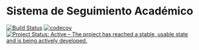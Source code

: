 # Sistema de Seguimiento Académico
[![Build Status](https://travis-ci.org/nachoyegro/sadi-alumnos.svg?branch=master)](https://travis-ci.org/nachoyegro/sadi-alumnos)
[![codecov](https://codecov.io/gh/nachoyegro/sadi-alumnos/branch/master/graph/badge.svg)](https://codecov.io/gh/nachoyegro/sadi-alumnos)
[![Project Status: Active – The project has reached a stable, usable state and is being actively developed.](https://www.repostatus.org/badges/latest/active.svg)](https://www.repostatus.org/#active)
